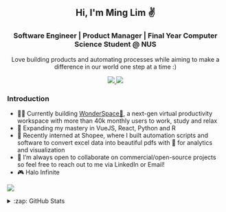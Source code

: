 <div align="center">
  <h2> 
    Hi, I'm Ming Lim ✌
  </h2>
  <h3>
    Software Engineer | Product Manager | Final Year Computer Science Student @ NUS
  </h3>
  <p>
    Love building products and automating processes while aiming to make a difference in our world one step at a time :)
  </p>
  <p align="center">
    <!-- [<img align="left" alt="<my website>.com" src="https://raw.githubusercontent.com/iconic/open-iconic/master/svg/globe.svg" />][website] -->
    <a href = https://www.linkedin.com/in/minglim/>
      <img src="https://img.shields.io/badge/linkedin-%230077B5.svg?&style=for-the-badge&logo=linkedin&logoColor=white" />
    </a>
    <a href = mailto:minglim@comp.nus.edu.sg>
      <img src="https://img.shields.io/badge/Gmail-D14836?style=for-the-badge&logo=gmail&logoColor=white" />
    </a>
    <!-- [<img align="left" alt="Avalionnet | Medium" src="https://img.shields.io/badge/medium-%2312100E.svg?&style=for-the-badge&logo=medium&logoColor=white" />][medium] -->
  </p>
</div>

<!-- **Avalionnet/Avalionnet** is a ✨ _special_ ✨ repository because its `README.md` (this file) appears on your GitHub profile. -->
### Introduction
- 👨‍💻 Currently building [WonderSpace🚀](https://www.wonderspace.app/), a next-gen virtual productivity workspace with more than 40k monthly users to work, study and relax
- 🌱 Expanding my mastery in VueJS, React, Python and R
- 💼 Recently interned at Shopee, where I built automation scripts and software to convert excel data into beautiful pdfs with 🐍 for analytics and visualization
- 👯 I’m always open to collaborate on commercial/open-source projects so feel free to reach out to me via LinkedIn or Email!
- 🎮 Halo Infinite


![](https://komarev.com/ghpvc/?username=Avalionnet&color=green&style=flat&label=Github+Profile+Visitors)
<details>
  <summary>:zap: GitHub Stats</summary>
  <br>
  <img align="c" alt="Avalion's Github Stats" src=https://github-readme-stats.vercel.app/api?username=Avalionnet&show_icons=true&theme=vision-friendly-dark&custom_title=Github+Stats" />
</details>

